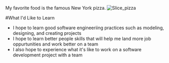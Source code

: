 My favorite food is the famous New York pizza.
![Slice_pizza](https://i1.wp.com/blog.slicelife.com/wp-content/uploads/2020/01/new-york-pizza-slice-pull.jpg)

#What I'd Like to Learn

- I hope to learn good software engineeriing practices such as modeling, designing, and creating projects
- I hope to learn better people skills that will help me land more job oppurtunities and work better on a team
- I also hope to experience what it's like to work on a software development project with a team

